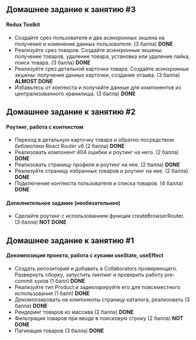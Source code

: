 ## Домашнее задание к занятию #3

#### Redux Toolkit

-   Создайте срез пользователя и два асинхронных экшена на получение и изменение данных пользователя. (3 балла)
    **DONE**
-   Реализуйте срез товаров. Создайте асинхронные экшены: получение товаров, удаление товара, установка или удаление лайка, поиск товара. (3 балла)
    **DONE**
-   Реализуйте срез детальной карточки товара. Создайте асинхронные экшены: получение данных карточки, создание отзыва. (3 балла)
    **ALMOST DONE**
-   Избавьтесь от контекста и получайте данные для компонентов из централизованного хранилища. (3 балла)
    **DONE**

## Домашнее задание к занятию #2

#### Роутинг, работа с контекстом

-   Переход в детальную карточку товара и обратно посредством библиотеки React Router v6 (2 балла)
    **DONE**
-   Реализовать компонент 404 ошибки и роутинг на него. (2 балла)
    **DONE**
-   Реализовать страницу профиля и роутинг на нее. (2 балла)
    **DONE**
-   Реализуйте страницу избранных товаров и роутинг на нее. (2 балла)
    **DONE**
-   Подключение контекста пользователя и списка товаров. (4 балла)
    **DONE**

#### Дополнительное задание (необязательное)

-   Сделайте роутинг с использованием функции createBrowserRouter. (3 балла)
    **NOT DONE**

## Домашнее задание к занятию #1

#### Декомпозиция проекта, работа с хуками useState, useEffect

-   Создать репозиторий и добавить в Collaborators проверяющего. Развернуть сборку, запустить линтинг и
    проверить работу pre-commit хуков (1 балл)
    **DONE**
-   Реализуйте тип Product и задекларируйте его для повсеместного использования (1 балл)
    **DONE**
-   Декомпозировать на компоненты страницу каталога, реализовать (3 балла)
    **DONE**
-   Рендеринг товаров из массива (2 балла)
    **DONE**
-   Фильтрация товаров при вводе в поисковую строку (2 балла)
    **NOT DONE**
-   Пагинация товаров (3 балла)
    **DONE**
